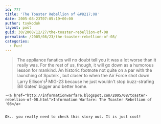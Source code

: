 ```yaml
---
id: 777
title: 'The Toaster Rebellion of &#8217;08'
date: 2005-08-23T07:05:19+00:00
author: tsykoduk
layout: post
guid: 30/2008/12/27/the-toaster-rebellion-of-08
permalink: /2005/08/23/the-toaster-rebellion-of-08/
categories:
  - Fun!
---
```

<blockquote>The appliance fanatics will no doubt tell you it was a lot worse than it really was. For the rest of us, though, it will go down as a humorous lesson for mankind. An historic footnote not quite on a par with the launching of Sputnik , but closer to when the Air Force shot down Larry Ellison's<sup><a href="#fn1">1</a></sup> <span class="caps">MIG</span>-23 because he just wouldn't stop buzz-strafing Bill Gates' bigger and better home.</blockquote>

	-<a href="http://informationwarfare.blogspot.com/2005/08/toaster-rebellion-of-08.html">Information Warfare: The Toaster Rebellion of '08</a>


	Ok.. you really need to check this story out. It is just cool!